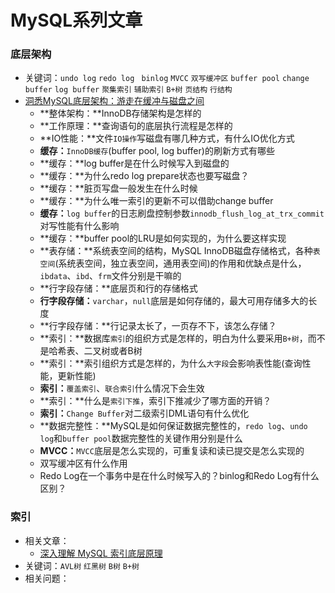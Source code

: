 # MySQL系列文章

### 底层架构

- 关键词：`undo log` `redo log ` `binlog` `MVCC` `双写缓冲区` `buffer pool` `change buffer` `log buffer` `聚集索引` `辅助索引` `B+树` `页结构` `行结构`
- [洞悉MySQL底层架构：游走在缓冲与磁盘之间](https://www.itzhai.com/database/insight-into-the-underlying-architecture-of-mysql-buffer-and-disk.html)
  - **整体架构：**InnoDB存储架构是怎样的
  - **工作原理：**查询语句的底层执行流程是怎样的 
  - **IO性能：**文件`IO操作`写磁盘有哪几种方式，有什么IO优化方式
  - **缓存：**`InnoDB缓存`(buffer pool, log buffer)的刷新方式有哪些
  - **缓存：**log buffer是在什么时候写入到磁盘的
  - **缓存：**为什么redo log prepare状态也要写磁盘？
  - **缓存：**脏页写盘一般发生在什么时候
  - **缓存：**为什么唯一索引的更新不可以借助change buffer
  - **缓存：**`log buffer`的日志刷盘控制参数`innodb_flush_log_at_trx_commit`对写性能有什么影响
  - **缓存：**buffer pool的LRU是如何实现的，为什么要这样实现
  - **表存储：**系统表空间的结构，MySQL InnoDB磁盘存储格式，各种`表空间`(系统表空间，独立表空间，通用表空间)的作用和优缺点是什么，`ibdata`、`ibd`、`frm`文件分别是干嘛的
  - **行字段存储：**底层页和行的存储格式
  - **行字段存储：**`varchar`，`null`底层是如何存储的，最大可用存储多大的长度
  - **行字段存储：**行记录太长了，一页存不下，该怎么存储？
  - **索引：**数据库`索引`的组织方式是怎样的，明白为什么要采用`B+树`，而不是哈希表、二叉树或者B树
  - **索引：**索引组织方式是怎样的，为什么`大字段`会影响表性能(查询性能，更新性能)
  - **索引：**`覆盖索引`、`联合索引`什么情况下会生效
  - **索引：**什么是`索引下推`，索引下推减少了哪方面的开销？
  - **索引：**`Change Buffer`对二级索引DML语句有什么优化
  - **数据完整性：**MySQL是如何保证数据完整性的，`redo log`、`undo log`和`buffer pool`数据完整性的关键作用分别是什么
  - **MVCC：**`MVCC`底层是怎么实现的，可重复读和读已提交是怎么实现的
  - 双写缓冲区有什么作用
  - Redo Log在一个事务中是在什么时候写入的？binlog和Redo Log有什么区别？



### 索引

- 相关文章：
  - [深入理解 MySQL 索引底层原理](https://cloud.tencent.com/developer/article/1601047)
- 关键词：`AVL树` `红黑树` `B树` `B+树`
- 相关问题：
